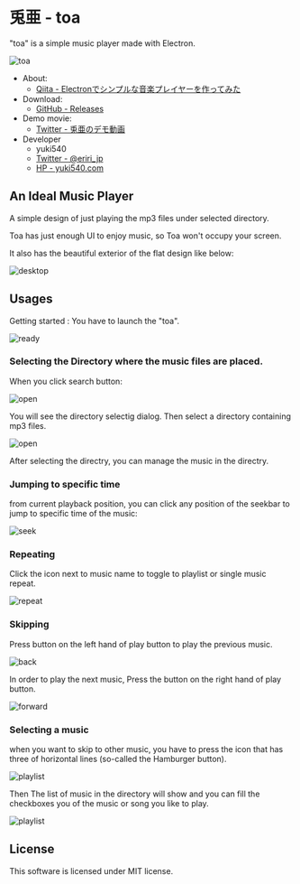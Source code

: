 # 兎亜 - toa
"toa" is a simple music player made with Electron.

![toa](./__sample__/toa.png)

- About:
  - [Qiita - Electronでシンプルな音楽プレイヤーを作ってみた](http://qiita.com/yuki540/items/8a2b8b07bea896fb7151)
- Download:
  - [GitHub - Releases](https://github.com/yuki540net/toa/releases/tag/v0.0.1)
- Demo movie:
  - [Twitter - 兎亜のデモ動画](https://twitter.com/eriri_jp/status/850557992990687232)
- Developer
   - yuki540
   - [Twitter - @eriri_jp](https://twitter.com/eriri_jp)
   - [HP - yuki540.com](http://yuki540.com)
   
## An Ideal Music Player

A simple design of just playing the mp3 files under selected directory.

Toa has just enough UI to enjoy music, so Toa won't occupy your screen.

It also has the beautiful exterior of the flat design like below:

![desktop](./__sample__/desktop.png)

## Usages

Getting started : You have to launch the "toa".

![ready](./__sample__/ready.png)

### Selecting the Directory where the music files are placed.

When you click search button:

![open](./__sample__/open_1.png)

You will see the directory selectig dialog.
Then select a directory containing mp3 files.

![open](./__sample__/open_2.png)

After selecting the directry, you can manage the music in the directry.

### Jumping to specific time
from current playback position, you can click any position of the seekbar to jump to specific time of the music:

![seek](./__sample__/seek.png)

### Repeating
Click the icon next to music name to toggle to playlist or single music repeat.

![repeat](./__sample__/repeat.png)

### Skipping
Press button on the left hand of play button to play the previous music.

![back](./__sample__/back.png)

In order to play the next music, Press the button on the right hand of play button.

![forward](./__sample__/forward.png)

### Selecting a music

when you want to skip to other music, you have to press the icon that has three of horizontal lines (so-called the Hamburger button).

![playlist](./__sample__/playlist_1.png)

Then The list of music in the directory will show and you can fill the checkboxes you of the music or song you like to play.

![playlist](./__sample__/playlist_2.png)

## License
This software is licensed under MIT license.
